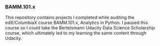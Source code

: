 ### BAMM.101.x

This repository contains projects I completed while auditing the edX/ColumbiaX course BAMM.101.x, Analytics in Python. I paused this course so I could take the Bertelsmann Udacity Data Science Scholarship course, which ultimately led to my learning the same content through Udacity.
